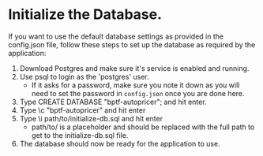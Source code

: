 # Initialize the Database.
If you want to use the default database settings as provided in the config.json file, follow these steps to set up the database as required by the application:

1. Download Postgres and make sure it's service is enabled and running.
2. Use psql to login as the 'postgres' user.
   - If it asks for a password, make sure you note it down as you will need to set the password in `config.json` once you are done here.
4. Type CREATE DATABASE "bptf-autopricer"; and hit enter.
5. Type \c "bptf-autopricer" and hit enter
6. Type \i path/to/initialize-db.sql and hit enter
   - path/to/ is a placeholder and should be replaced with the full path to get to the initialize-db.sql file.
7. The database should now be ready for the application to use.
